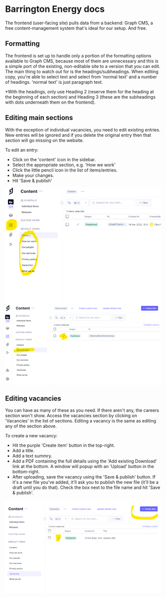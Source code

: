 # Barrington Energy docs
The frontend (user-facing site) pulls data from a backend: Graph CMS, a free content-management system that's ideal for our setup. And free.

## Formatting
The frontend is set up to handle only a portion of the formatting options available to Graph CMS, because most of them are unnecessary and this is a simple port of the existing, non-editable site to a version that you can edit. The main thing to watch out for is the headings/subheadings. When editing copy, you're able to select text and select from 'normal text' and a number of headings. 'normal text' is just paragraph text. 

*With the headings, only use Heading 2 (reserve them for the heading at the beginning of each section) and Heading 3 (these are the subheadings with dots underneath them on the frontend).

## Editing main sections
With the exception of individual vacancies, you need to edit existing entries. New entries will be ignored and if you delete the original entry then that section will go missing on the website.

To edit an entry:
- Click on the 'content' icon in the sidebar.
- Select the appropriate section, e.g. 'How we work'
- Click the little pencil icon in the list of items/entries.
- Make your changes.
- Hit 'Save & publish'

![](img/barrington-cms-1.png "Editing content in Graph CMS")
![](img/barrington-cms-2.png "Editing main sections")

## Editing vacancies
You can have as many of these as you need. If there aren't any, the careers section won't show. Access the vacancies section by clicking on 'Vacancies' in the list of sections. Editing a vacancy is the same as editing any of the section above.

To create a new vacancy:
- Hit the purple 'Create item' button in the top-right.
- Add a title.
- Add a text summry.
- Add a PDF containing the full details using the 'Add existing Download' link at the bottom. A window will popup with an 'Upload' button in the bottom-right. 
- After uploading, save the vacancy using the 'Save & publish' button. If it's a new file you've added, it'll ask you to publish the new file (it'll be a draft until you do that). Check the box next to the file name and hit 'Save & publish'.

![](img/barrington-cms-3.png "Creating a new vacancy")